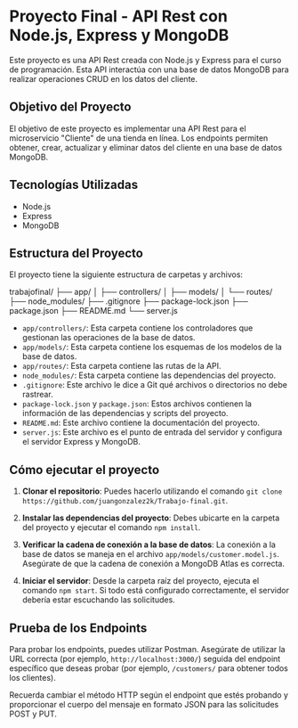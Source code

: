 # Proyecto Final - API Rest con Node.js, Express y MongoDB

Este proyecto es una API Rest creada con Node.js y Express para el curso de programación. Esta API interactúa con una base de datos MongoDB para realizar operaciones CRUD en los datos del cliente.

## Objetivo del Proyecto

El objetivo de este proyecto es implementar una API Rest para el microservicio "Cliente" de una tienda en línea. Los endpoints permiten obtener, crear, actualizar y eliminar datos del cliente en una base de datos MongoDB.

## Tecnologías Utilizadas

- Node.js
- Express
- MongoDB

## Estructura del Proyecto

El proyecto tiene la siguiente estructura de carpetas y archivos:

trabajofinal/
├── app/
│ ├── controllers/
│ ├── models/
│ └── routes/
├── node_modules/
├── .gitignore
├── package-lock.json
├── package.json
├── README.md
└── server.js


- `app/controllers/`: Esta carpeta contiene los controladores que gestionan las operaciones de la base de datos.
- `app/models/`: Esta carpeta contiene los esquemas de los modelos de la base de datos.
- `app/routes/`: Esta carpeta contiene las rutas de la API.
- `node_modules/`: Esta carpeta contiene las dependencias del proyecto.
- `.gitignore`: Este archivo le dice a Git qué archivos o directorios no debe rastrear.
- `package-lock.json` y `package.json`: Estos archivos contienen la información de las dependencias y scripts del proyecto.
- `README.md`: Este archivo contiene la documentación del proyecto.
- `server.js`: Este archivo es el punto de entrada del servidor y configura el servidor Express y MongoDB.

## Cómo ejecutar el proyecto

1. **Clonar el repositorio**: Puedes hacerlo utilizando el comando `git clone https://github.com/juangonzalez2k/Trabajo-final.git`.

2. **Instalar las dependencias del proyecto**: Debes ubicarte en la carpeta del proyecto y ejecutar el comando `npm install`.

3. **Verificar la cadena de conexión a la base de datos**: La conexión a la base de datos se maneja en el archivo `app/models/customer.model.js`. Asegúrate de que la cadena de conexión a MongoDB Atlas es correcta.

4. **Iniciar el servidor**: Desde la carpeta raíz del proyecto, ejecuta el comando `npm start`. Si todo está configurado correctamente, el servidor debería estar escuchando las solicitudes.

## Prueba de los Endpoints

Para probar los endpoints, puedes utilizar Postman. Asegúrate de utilizar la URL correcta (por ejemplo, `http://localhost:3000/`) seguida del endpoint específico que deseas probar (por ejemplo, `/customers/` para obtener todos los clientes).

Recuerda cambiar el método HTTP según el endpoint que estés probando y proporcionar el cuerpo del mensaje en formato JSON para las solicitudes POST y PUT.
